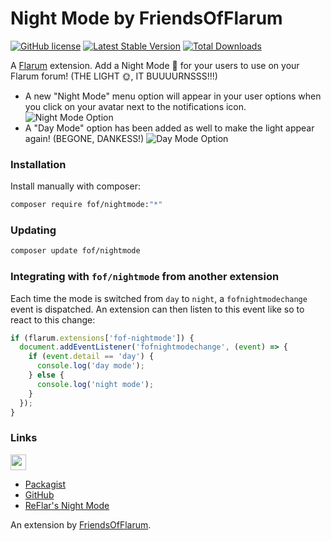 # Night Mode by FriendsOfFlarum

[![GitHub license](https://img.shields.io/badge/license-MIT-blue.svg)](https://github.com/fof/nightmode/blob/master/LICENSE)
[![Latest Stable Version](https://img.shields.io/packagist/v/fof/nightmode.svg)](https://github.com/FriendsOfFlarum/nightmode)
[![Total Downloads](https://img.shields.io/packagist/dt/fof/nightmode.svg)](https://packagist.org/packages/fof/nightmode)

A [Flarum](http://flarum.org) extension. Add a Night Mode 🌙 for your users to use on your Flarum forum! (THE LIGHT 🌞, IT BUUUURNSSS!!!)
- A new "Night Mode" menu option will appear in your user options when you click on your avatar next to the notifications icon.
![Night Mode Option](https://i.imgur.com/x3Cvhic.png)
- A "Day Mode" option has been added as well to make the light appear again! (BEGONE, DANKESS!)
![Day Mode Option](https://i.imgur.com/ZJcDGQB.png)
### Installation

Install manually with composer:

```sh
composer require fof/nightmode:"*"
```

### Updating

```sh
composer update fof/nightmode
```

### Integrating with `fof/nightmode` from another extension

Each time the mode is switched from `day` to `night`, a `fofnightmodechange` event is dispatched. An extension can then listen to this event like so to react to this change:

```js
if (flarum.extensions['fof-nightmode']) {
  document.addEventListener('fofnightmodechange', (event) => {
    if (event.detail == 'day') {
      console.log('day mode');
    } else {
      console.log('night mode');
    }
  });
}
```

### Links

[<img src="https://opencollective.com/fof/donate/button@2x.png?color=blue" height="25" />](https://opencollective.com/fof/donate)

- [Packagist](https://packagist.org/packages/fof/nightmode)
- [GitHub](https://github.com/FriendsOfFlarum/nightmode)
- [ReFlar's Night Mode](https://packagist.org/packages/reflar/nightmode)

An extension by [FriendsOfFlarum](https://github.com/FriendsOfFlarum).
